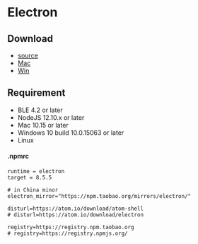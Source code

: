 # Electron

## Download

- [source](https://focus-resource.oss-cn-beijing.aliyuncs.com/universal/crimson-sdk-prebuild/1.0.4/node/cmsn-electron-demo.zip)
- [Mac](https://focus-resource.oss-cn-beijing.aliyuncs.com/universal/crimson-sdk-prebuild/1.0.4/node/cmsn-electron-1.0.0.dmg)
- [Win](https://focus-resource.oss-cn-beijing.aliyuncs.com/universal/crimson-sdk-prebuild/1.0.4/node/cmsn-electron-setup-1.0.0-x64.exe)

## Requirement

- BLE 4.2 or later
- NodeJS 12.10.x or later
- Mac 10.15 or later
- Windows 10 build 10.0.15063 or later
- Linux

#### .npmrc

```text
runtime = electron
target = 8.5.5

# in China minor
electron_mirror="https://npm.taobao.org/mirrors/electron/"

disturl=https://atom.io/download/atom-shell
# disturl=https://atom.io/download/electron

registry=https://registry.npm.taobao.org
# registry=https://registry.npmjs.org/
```
